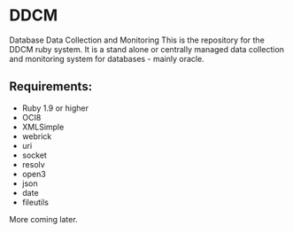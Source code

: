 DDCM
====

Database Data Collection and Monitoring
This is the repository for the DDCM ruby system. It is a stand alone or centrally managed data collection and monitoring system for databases - mainly oracle.

## Requirements:
* Ruby 1.9 or higher
* OCI8
* XMLSimple
* webrick
* uri
* socket
* resolv
* open3
* json
* date
* fileutils

More coming later.
